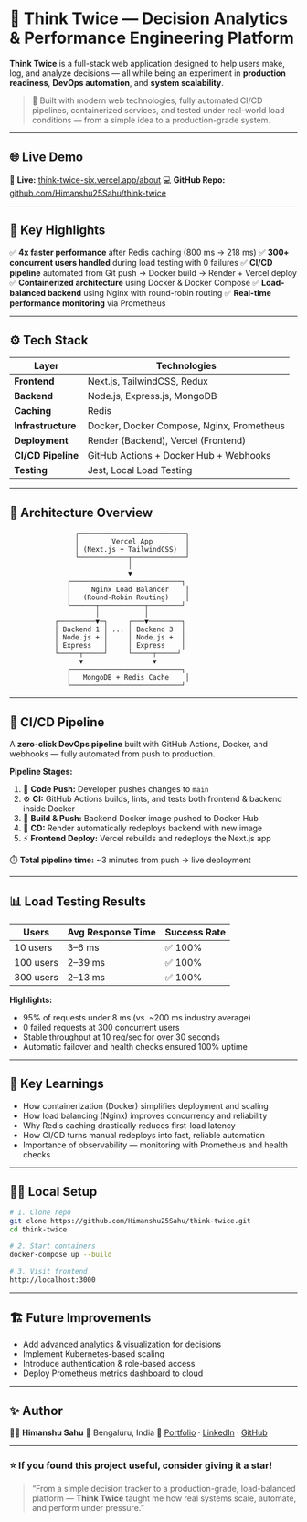 # 🧠 Think Twice — Decision Analytics & Performance Engineering Platform

**Think Twice** is a full-stack web application designed to help users make, log, and analyze decisions — all while being an experiment in **production readiness**, **DevOps automation**, and **system scalability**.

> 🚀 Built with modern web technologies, fully automated CI/CD pipelines, containerized services, and tested under real-world load conditions — from a simple idea to a production-grade system.

---

## 🌐 Live Demo

🔗 **Live:** [think-twice-six.vercel.app/about](https://think-twice-six.vercel.app/about)
💻 **GitHub Repo:** [github.com/Himanshu25Sahu/think-twice](https://github.com/Himanshu25Sahu/think-twice)

---

## 🧩 Key Highlights

✅ **4x faster performance** after Redis caching (800 ms → 218 ms)
✅ **300+ concurrent users handled** during load testing with 0 failures
✅ **CI/CD pipeline** automated from Git push → Docker build → Render + Vercel deploy
✅ **Containerized architecture** using Docker & Docker Compose
✅ **Load-balanced backend** using Nginx with round-robin routing
✅ **Real-time performance monitoring** via Prometheus

---

## ⚙️ Tech Stack

| Layer              | Technologies                              |
| ------------------ | ----------------------------------------- |
| **Frontend**       | Next.js, TailwindCSS, Redux               |
| **Backend**        | Node.js, Express.js, MongoDB              |
| **Caching**        | Redis                                     |
| **Infrastructure** | Docker, Docker Compose, Nginx, Prometheus |
| **Deployment**     | Render (Backend), Vercel (Frontend)       |
| **CI/CD Pipeline** | GitHub Actions + Docker Hub + Webhooks    |
| **Testing**        | Jest, Local Load Testing                  |

---

## 🧠 Architecture Overview

```
                ┌──────────────────────────┐
                │        Vercel App        │
                │ (Next.js + TailwindCSS)  │
                └────────────┬─────────────┘
                             │
                             ▼
              ┌───────────────────────────┐
              │     Nginx Load Balancer    │
              │   (Round-Robin Routing)    │
              └──────┬───────────┬────────┘
                     │           │
           ┌─────────▼─┐     ┌───▼────────┐
           │ Backend 1 │ ... │ Backend 3  │
           │ Node.js + │     │ Node.js +  │
           │ Express   │     │ Express    │
           └─────┬─────┘     └─────┬─────┘
                 ▼                 ▼
              ┌───────────────────────────┐
              │   MongoDB + Redis Cache    │
              └───────────────────────────┘
```

---

## 🔄 CI/CD Pipeline

A **zero-click DevOps pipeline** built with GitHub Actions, Docker, and webhooks — fully automated from push to production.

**Pipeline Stages:**

1. 🧩 **Code Push:** Developer pushes changes to `main`
2. ⚙️ **CI:** GitHub Actions builds, lints, and tests both frontend & backend inside Docker
3. 🐳 **Build & Push:** Backend Docker image pushed to Docker Hub
4. 🚀 **CD:** Render automatically redeploys backend with new image
5. ⚡ **Frontend Deploy:** Vercel rebuilds and redeploys the Next.js app

⏱️ **Total pipeline time:** ~3 minutes from push → live deployment

---

## 📊 Load Testing Results

| Users     | Avg Response Time | Success Rate |
| --------- | ----------------- | ------------ |
| 10 users  | 3–6 ms            | ✅ 100%       |
| 100 users | 2–39 ms           | ✅ 100%       |
| 300 users | 2–13 ms           | ✅ 100%       |

**Highlights:**

* 95% of requests under 8 ms (vs. ~200 ms industry average)
* 0 failed requests at 300 concurrent users
* Stable throughput at 10 req/sec for over 30 seconds
* Automatic failover and health checks ensured 100% uptime

---

## 🧠 Key Learnings

* How containerization (Docker) simplifies deployment and scaling
* How load balancing (Nginx) improves concurrency and reliability
* Why Redis caching drastically reduces first-load latency
* How CI/CD turns manual redeploys into fast, reliable automation
* Importance of observability — monitoring with Prometheus and health checks

---

## 🧑‍💻 Local Setup

```bash
# 1. Clone repo
git clone https://github.com/Himanshu25Sahu/think-twice.git
cd think-twice

# 2. Start containers
docker-compose up --build

# 3. Visit frontend
http://localhost:3000
```

---

## 🏗️ Future Improvements

* Add advanced analytics & visualization for decisions
* Implement Kubernetes-based scaling
* Introduce authentication & role-based access
* Deploy Prometheus metrics dashboard to cloud

---

## ✨ Author

👨‍💻 **Himanshu Sahu**
📍 Bengaluru, India
🔗 [Portfolio](https://himanshu25sahu.github.io/HimanshuSahu/) · [LinkedIn](https://linkedin.com/in/himanshu-sahu-303b2b25a/) · [GitHub](https://github.com/Himanshu25Sahu)

---

### ⭐ If you found this project useful, consider giving it a star!

> “From a simple decision tracker to a production-grade, load-balanced platform — **Think Twice** taught me how real systems scale, automate, and perform under pressure.”
